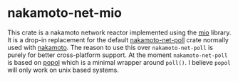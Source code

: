 # nakamoto-net-mio

This crate is a nakamoto network reactor implemented using the [mio](https://github.com/tokio-rs/mio) library.  It is a drop-in replacement for the default [nakamoto-net-poll](https://github.com/cloudhead/nakamoto/tree/master/net/poll) crate normally used with [nakamoto](https://github.com/cloudhead/nakamoto).  The reason to use this over `nakamoto-net-poll` is purely for better cross-platform support.  At the moment `nakamoto-net-poll` is based on [popol](https://github.com/cloudhead/popol) which is a minimal wrapper around `poll()`.  I believe `popol` will only work on unix based systems.

